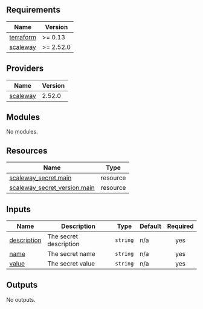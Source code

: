 <!-- BEGIN_TF_DOCS -->
## Requirements

| Name | Version |
|------|---------|
| <a name="requirement_terraform"></a> [terraform](#requirement\_terraform) | >= 0.13 |
| <a name="requirement_scaleway"></a> [scaleway](#requirement\_scaleway) | >= 2.52.0 |

## Providers

| Name | Version |
|------|---------|
| <a name="provider_scaleway"></a> [scaleway](#provider\_scaleway) | 2.52.0 |

## Modules

No modules.

## Resources

| Name | Type |
|------|------|
| [scaleway_secret.main](https://registry.terraform.io/providers/scaleway/scaleway/latest/docs/resources/secret) | resource |
| [scaleway_secret_version.main](https://registry.terraform.io/providers/scaleway/scaleway/latest/docs/resources/secret_version) | resource |

## Inputs

| Name | Description | Type | Default | Required |
|------|-------------|------|---------|:--------:|
| <a name="input_description"></a> [description](#input\_description) | The secret description | `string` | n/a | yes |
| <a name="input_name"></a> [name](#input\_name) | The secret name | `string` | n/a | yes |
| <a name="input_value"></a> [value](#input\_value) | The secret value | `string` | n/a | yes |

## Outputs

No outputs.
<!-- END_TF_DOCS -->